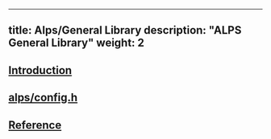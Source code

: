 
---
title: Alps/General Library
description: "ALPS General Library"
weight: 2
---

## [Introduction](intro)

## [alps/config.h](config)

## [Reference](reference)
